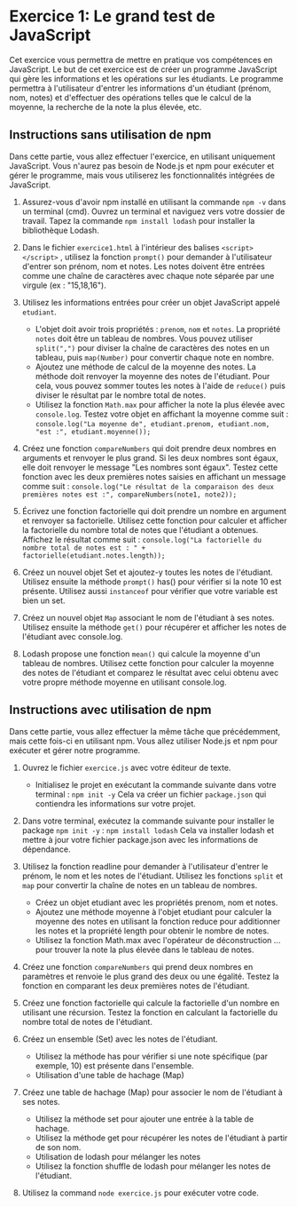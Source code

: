 # Exercice 1: Le grand test de JavaScript

Cet exercice vous permettra de mettre en pratique vos compétences en JavaScript. Le but de cet exercice est de créer un programme JavaScript qui gère les informations et les opérations sur les étudiants. Le programme permettra à l'utilisateur d'entrer les informations d'un étudiant (prénom, nom, notes) et d'effectuer des opérations telles que le calcul de la moyenne, la recherche de la note la plus élevée, etc.

## Instructions sans utilisation de npm
Dans cette partie, vous allez effectuer l'exercice, en utilisant uniquement JavaScript. Vous n'aurez pas besoin de Node.js et npm pour exécuter et gérer le programme, mais vous utiliserez les fonctionnalités intégrées de JavaScript.

1. Assurez-vous d'avoir npm installé en utilisant la commande `npm -v` dans un terminal (cmd). Ouvrez un terminal et naviguez vers votre dossier de travail. Tapez la commande `npm install lodash` pour installer la bibliothèque Lodash.

2. Dans le fichier `exercice1.html` à l'intérieur des balises `<script> </script>` , utilisez la fonction `prompt()` pour demander à l'utilisateur d'entrer son prénom, nom et notes. Les notes doivent être entrées comme une chaîne de caractères avec chaque note séparée par une virgule (ex : "15,18,16").

3. Utilisez les informations entrées pour créer un objet JavaScript appelé `etudiant`.

    - L'objet doit avoir trois propriétés : `prenom`, `nom` et `notes`. La propriété `notes` doit être un tableau de nombres. Vous pouvez utiliser `split(",")` pour diviser la chaîne de caractères des notes en un tableau, puis `map(Number)` pour convertir chaque note en nombre.
    - Ajoutez une méthode de calcul de la moyenne des notes. La méthode doit renvoyer la moyenne des notes de l'étudiant. Pour cela, vous pouvez sommer toutes les notes à l'aide de `reduce()` puis diviser le résultat par le nombre total de notes.
    - Utilisez la fonction `Math.max` pour afficher la note la plus élevée avec `console.log`. Testez votre objet en affichant la moyenne comme suit :
      `console.log("La moyenne de", etudiant.prenom, etudiant.nom, "est :", etudiant.moyenne());`

4. Créez une fonction `compareNumbers` qui doit prendre deux nombres en arguments et renvoyer le plus grand. Si les deux nombres sont égaux, elle doit renvoyer le message "Les nombres sont égaux". Testez cette fonction avec les deux premières notes saisies en affichant un message comme suit :
   `console.log("Le résultat de la comparaison des deux premières notes est :", compareNumbers(note1, note2));`
   
5. Écrivez une fonction factorielle qui doit prendre un nombre en argument et renvoyer sa factorielle. Utilisez cette fonction pour calculer et afficher la factorielle du nombre total de notes que l'étudiant a obtenues. Affichez le résultat comme suit :
    `console.log("La factorielle du nombre total de notes est : " + factorielle(etudiant.notes.length));`

6. Créez un nouvel objet Set et ajoutez-y toutes les notes de l'étudiant. Utilisez ensuite la méthode `prompt()` has() pour vérifier si la note 10 est présente. Utilisez aussi `instanceof` pour vérifier que votre variable est bien un set.

7. Créez un nouvel objet `Map` associant le nom de l'étudiant à ses notes. Utilisez ensuite la méthode `get()` pour récupérer et afficher les notes de l'étudiant avec console.log.

8. Lodash propose une fonction `mean()` qui calcule la moyenne d'un tableau de nombres. Utilisez cette fonction pour calculer la moyenne des notes de l'étudiant et comparez le résultat avec celui obtenu avec votre propre méthode moyenne en utilisant console.log.

## Instructions avec utilisation de npm

Dans cette partie, vous allez effectuer la même tâche que précédemment, mais cette fois-ci en utilisant npm. Vous allez utiliser Node.js et npm pour exécuter et gérer notre programme.


1. Ouvrez le fichier `exercice.js` avec votre éditeur de texte.
    - Initialisez le projet en exécutant la commande suivante dans votre terminal : `npm init -y` Cela va créer un fichier `package.json` qui contiendra les informations sur votre projet.

2. Dans votre terminal, exécutez la commande suivante pour installer le package `npm init -y` : `npm install lodash` 
Cela va installer lodash et mettre à jour votre fichier package.json avec les informations de dépendance.

3. Utilisez la fonction readline pour demander à l'utilisateur d'entrer le prénom, le nom et les notes de l'étudiant. Utilisez les fonctions `split` et `map` pour convertir la chaîne de notes en un tableau de nombres.
    - Créez un objet etudiant avec les propriétés prenom, nom et notes.
    - Ajoutez une méthode moyenne à l'objet etudiant pour calculer la moyenne des notes en utilisant la fonction reduce pour additionner les notes et la propriété length pour obtenir le nombre de notes.
    - Utilisez la fonction Math.max avec l'opérateur de déconstruction ... pour trouver la note la plus élevée dans le tableau de notes.

4. Créez une fonction `compareNumbers` qui prend deux nombres en paramètres et renvoie le plus grand des deux ou une égalité.
Testez la fonction en comparant les deux premières notes de l'étudiant.

5. Créez une fonction factorielle qui calcule la factorielle d'un nombre en utilisant une récursion. Testez la fonction en calculant la factorielle du nombre total de notes de l'étudiant.

6. Créez un ensemble (Set) avec les notes de l'étudiant.
    - Utilisez la méthode has pour vérifier si une note spécifique (par exemple, 10) est présente dans l'ensemble.
    - Utilisation d'une table de hachage (Map)

7. Créez une table de hachage (Map) pour associer le nom de l'étudiant à ses notes.
    - Utilisez la méthode set pour ajouter une entrée à la table de hachage.
    - Utilisez la méthode get pour récupérer les notes de l'étudiant à partir de son nom.
    - Utilisation de lodash pour mélanger les notes
    - Utilisez la fonction shuffle de lodash pour mélanger les notes de l'étudiant.

8. Utilisez la command `node exercice.js` pour exécuter votre code.